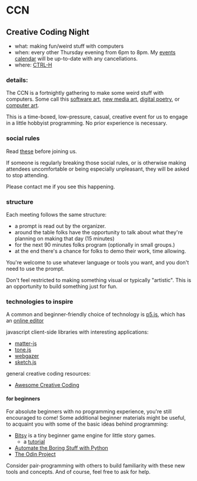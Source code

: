 # CCN

## Creative Coding Night

- what: making fun/weird stuff with computers
- when: every other Thursday evening from 6pm to 8pm. My [events calendar](/pages/events/) will be up-to-date with any cancellations.
- where: [CTRL-H](https://maps.app.goo.gl/XybNhEVSgdHGmWg46)

### details:

The CCN is a fortnightly gathering to make some weird stuff with computers. Some call this [software art](https://en.wikipedia.org/wiki/Software_art), [new media art](https://en.wikipedia.org/wiki/New_media_art), [digital poetry](https://en.wikipedia.org/wiki/Digital_poetry), or [computer art](https://en.wikipedia.org/wiki/Computer_art).

This is a time-boxed, low-pressure, casual, creative event for us to engage in a little hobbyist programming. No prior experience is necessary.

### social rules

Read [these](/pages/events/social-rules.html) before joining us.

If someone is regularly breaking those social rules, or is otherwise making attendees uncomfortable or being especially unpleasant, they will be asked to stop attending.

Please contact me if you see this happening.

### structure

Each meeting follows the same structure:

- a prompt is read out by the organizer.
- around the table folks have the opportunity to talk about what they're planning on making that day (15 minutes)
- for the next 90 minutes folks program (optionally in small groups.)
- at the end there's a chance for folks to demo their work, time allowing.

You're welcome to use whatever language or tools you want, and you don't need to use the prompt.

Don't feel restricted to making something visual or typically "artistic". This is an opportunity to build something just for fun.

### technologies to inspire

A common and beginner-friendly choice of technology is [p5.js](https://p5js.org/), which has an [online editor](https://editor.p5js.org)

javascript client-side libraries with interesting applications:

- [matter-js](https://brm.io/matter-js/)
- [tone.js](https://tonejs.github.io/)
- [webgazer](https://webgazer.cs.brown.edu/)
- [sketch.js](https://soulwire.github.io/sketch.js/)

general creative coding resources:

- [Awesome Creative Coding](https://github.com/terkelg/awesome-creative-coding)

#### for beginners

For absolute beginners with no programming experience, you're still encouraged to come! Some additional beginner materials might be useful, to acquaint you with some of the basic ideas behind programming:

- [Bitsy](https://bitsy.org) is a tiny beginner game engine for little story games.
    - a [tutorial](https://www.shimmerwitch.space/bitsyTutorial.html)
- [Automate the Boring Stuff with Python](https://automatetheboringstuff.com)
- [The Odin Project](https://www.theodinproject.com)


Consider pair-programming with others to build familiarity with these new tools and concepts. And of course, feel free to ask for help.

